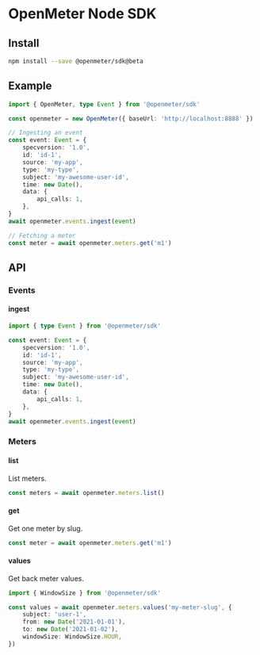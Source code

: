 # OpenMeter Node SDK

## Install

```sh
npm install --save @openmeter/sdk@beta
```

## Example

```ts
import { OpenMeter, type Event } from '@openmeter/sdk'

const openmeter = new OpenMeter({ baseUrl: 'http://localhost:8888' })

// Ingesting an event
const event: Event = {
    specversion: '1.0',
    id: 'id-1',
    source: 'my-app',
    type: 'my-type',
    subject: 'my-awesome-user-id',
    time: new Date(),
    data: {
        api_calls: 1,
    },
}
await openmeter.events.ingest(event)

// Fetching a meter
const meter = await openmeter.meters.get('m1')
```

## API

### Events

#### ingest

```ts
import { type Event } from '@openmeter/sdk'

const event: Event = {
    specversion: '1.0',
    id: 'id-1',
    source: 'my-app',
    type: 'my-type',
    subject: 'my-awesome-user-id',
    time: new Date(),
    data: {
        api_calls: 1,
    },
}
await openmeter.events.ingest(event)
```

### Meters

#### list

List meters.

```ts
const meters = await openmeter.meters.list()
```

#### get

Get one meter by slug.

```ts
const meter = await openmeter.meters.get('m1')
```

#### values

Get back meter values.

```ts
import { WindowSize } from '@openmeter/sdk'

const values = await openmeter.meters.values('my-meter-slug', {
    subject: 'user-1',
    from: new Date('2021-01-01'),
    to: new Date('2021-01-02'),
    windowSize: WindowSize.HOUR,
})
```
